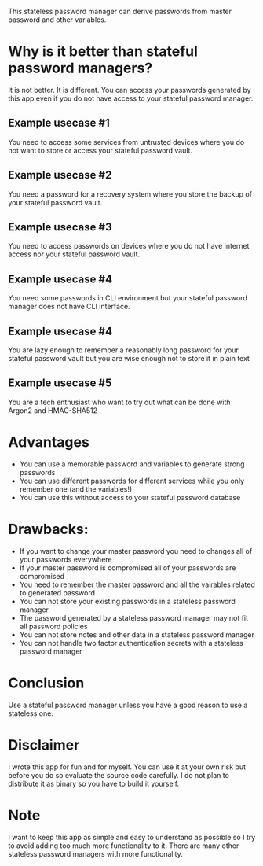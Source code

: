 This stateless password manager can derive passwords from master password
and other variables.

# Why is it better than stateful password managers?

It is not better. It is different. You can access your passwords generated by this app
even if you do not have access to your stateful password manager.

## Example usecase #1
You need to access some services from untrusted devices where you do not want to store
or access your stateful password vault.

## Example usecase #2
You need a password for a recovery system where you store the backup of your stateful
password vault.

## Example usecase #3
You need to access passwords on devices where you do not have internet access nor your
stateful password vault.

## Example usecase #4
You need some passwords in CLI environment but your stateful password manager does not have
CLI interface.

## Example usecase #4
You are lazy enough to remember a reasonably long password for your stateful password vault
but you are wise enough not to store it in plain text

## Example usecase #5
You are a tech enthusiast who want to try out what can be done with Argon2 and HMAC-SHA512

# Advantages

- You can use a memorable password and variables to generate strong passwords
- You can use different passwords for different services while you only remember one (and the variables!)
- You can use this without access to your stateful password database

# Drawbacks:

- If you want to change your master password you need to changes all of your passwords everywhere
- If your master password is compromised all of your passwords are compromised
- You need to remember the master password and all the vairables related to generated password
- You can not store your existing passwords in a stateless password manager
- The password generated by a stateless password manager may not fit all password policies
- You can not store notes and other data in a stateless password manager
- You can not handle two factor authentication secrets with a stateless password manager

# Conclusion

Use a stateful password manager unless you have a good reason to use a stateless one.

# Disclaimer

I wrote this app for fun and for myself. You can use it at your own risk but before you do so evaluate
the source code carefully. I do not plan to distribute it as binary so you have to build it yourself.

# Note

I want to keep this app as simple and easy to understand as possible so I try to avoid adding too much
more functionality to it. There are many other stateless password managers with more functionality.




